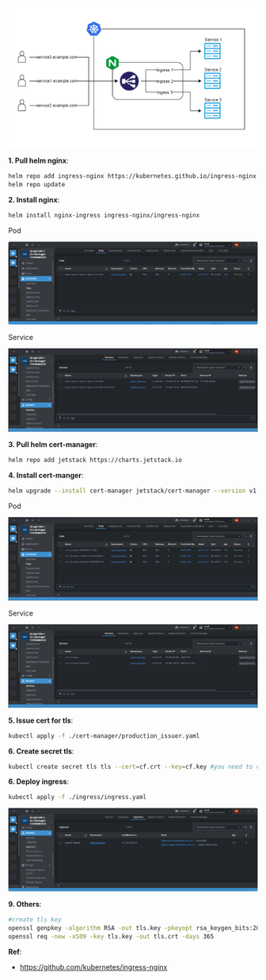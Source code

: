 <p align="center"><img alt="Nginx" src=https://github.com/vanty0829/dataplatform/blob/master/images/1.nginx%2Bingress.png></a></p>

**1. Pull helm nginx**:
</br>
```bash
helm repo add ingress-nginx https://kubernetes.github.io/ingress-nginx
helm repo update
```

**2. Install nginx**:
</br>
```bash
helm install nginx-ingress ingress-nginx/ingress-nginx
```
<p>Pod</p>
<p align="center"><img alt="nginx_pod" src=https://github.com/vanty0829/dataplatform/blob/master/images/lens_nginx_pod.png></a></p>

<p>Service</p>
<p align="center"><img alt="nginx_svc" src=https://github.com/vanty0829/dataplatform/blob/master/images/nginx_svc.png></a></p>

**3. Pull helm cert-manager**:
</br>
```bash
helm repo add jetstack https://charts.jetstack.io
```


**4. Install cert-manger**:
</br>
```bash
helm upgrade --install cert-manager jetstack/cert-manager --version v1.10.1 --set installCRDs=true
```
<p>Pod</p>
<p align="center"><img alt="nginx_pod" src=https://github.com/vanty0829/dataplatform/blob/master/images/cert_manager_pod.png></a></p>

<p>Service</p>
<p align="center"><img alt="nginx_svc" src=https://github.com/vanty0829/dataplatform/blob/master/images/cert_manager_service.png></a></p>

**5. Issue cert for tls**:
</br>
```bash
kubectl apply -f ./cert-manager/production_issuer.yaml
```

**6. Create secret tls**:
</br>
```bash
kubectl create secret tls tls --cert=cf.crt --key=cf.key #you need to create cf.crt and cf.key first
```

**6. Deploy ingress**:
</br>
```bash
kubectl apply -f ./ingress/ingress.yaml
```
<p align="center"><img alt="nginx_svc" src=https://github.com/vanty0829/dataplatform/blob/master/images/ingress.png></a></p>

**9. Others**:
</br>
```bash
#create tls key 
openssl genpkey -algorithm RSA -out tls.key -pkeyopt rsa_keygen_bits:2048
openssl req -new -x509 -key tls.key -out tls.crt -days 365
```

**Ref**:
- https://github.com/kubernetes/ingress-nginx
